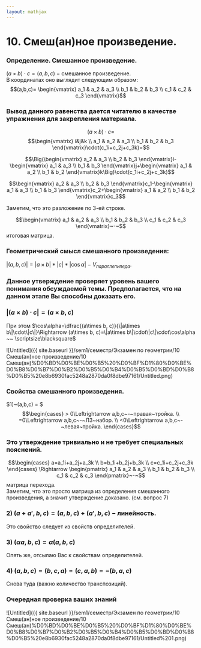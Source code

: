 ```yaml
---  
layout: mathjax  
---  
```

  
# 10. Смеш(ан)ное произведение.  
  
### Определение. Смешанное произведение.  
$(a\times b)\cdot c=(a,b,c)~-~$смешанное произведение.  
В координатах оно выглядит следующим образом:  
$$(a,b,c)=  
\begin{vmatrix}  
a_1 & a_2 & a_3  
\\  
b_1 & b_2 & b_3  
\\  
c_1 & c_2 & c_3  
\end{vmatrix}$$  
  
### Вывод данного равенства дается читателю в качестве упражнения для закрепления материала.  
  
$$(a\times b)\cdot c=$$ $$\begin{vmatrix}  
i&j&k  
\\  
a_1 & a_2 & a_3  
\\  
b_1 & b_2 & b_3  
\end{vmatrix}\cdot(c_1i+c_2j+c_3k)=$$  
  
$$\Big(\begin{vmatrix}  
a_2 & a_3  
\\  
b_2 & b_3  
\end{vmatrix}i-\begin{vmatrix}  
a_1 & a_3  
\\  
b_1 & b_3  
\end{vmatrix}j+\begin{vmatrix}  
a_1 & a_2  
\\  
b_1 & b_2  
\end{vmatrix}k\Big)\cdot(c_1i+c_2j+c_3k)$$  
  
$$\begin{vmatrix}  
a_2 & a_3  
\\  
b_2 & b_3  
\end{vmatrix}c_1-\begin{vmatrix}  
a_1 & a_3  
\\  
b_1 & b_3  
\end{vmatrix}c_2+\begin{vmatrix}  
a_1 & a_2  
\\  
b_1 & b_2  
\end{vmatrix}c_3$$  
  
Заметим, что это разложение по 3-ей строке.  
  
$$\begin{vmatrix}  
a_1 & a_2 & a_3  
\\  
b_1 & b_2 & b_3  
\\  
с_1 & c_2 & c_3  
\end{vmatrix}~-~$$итоговая матрица.  
  
### Геометрический смысл смешанного произведения:  
$|(a,b,c)|=|a\times b| * |c| * |\cos\alpha|~-~$$V_{параллепипеда}$.  
  
### Данное утверждение проверяет уровень вашего понимания обсуждаемой темы. Предполагается, что на данном этапе Вы способны доказать его.  
  
### $|(a\times b)\cdot c|=(a\times b, c)$  
  
При этом $\cos\alpha=\dfrac{(a\times b, c)}{\|a\times b\|\cdot\|c\|}\Rightarrow (a\times b, c)=\|a\times b\|\cdot\|c\|\cdot\cos\alpha ~~ \scriptsize\blacksquare$  
  
![Untitled]({{ site.baseurl }}/sem1/семестр/Экзамен по геометрии/10 Смеш(ан)ное произведение/10 Смеш(ан)%D0%BD%D0%BE%D0%B5%20%D0%BF%D1%80%D0%BE%D0%B8%D0%B7%D0%B2%D0%B5%D0%B4%D0%B5%D0%BD%D0%B8%D0%B5%20e8b6930fac5248a2870da0f8dbe97161/Untitled.png)  
  
### Свойства смешанного произведения.  
$1)~(a,b,c) = $
$$\begin{cases} > 0\Leftrightarrow a,b,c~-~правая~тройка.  
\\  
=0\Leftrightarrow a,b,c~-~ЛЗ~набор.  
\\  
<0\Leftrightarrow a,b,c~-~левая~тройка.  
\end{cases}$$  
  
### Это утверждение тривиально и не требует специальных пояснений.  
  
$$\begin{cases}  
a=a_1i+a_2j+a_3k  
\\  
b=b_1i+b_2j+b_3k  
\\  
c=c_1i+c_2j+c_3k  
\end{cases}  
\Rightarrow  
\begin{pmatrix}  
a_1 & a_2 & a_3  
\\  
b_1 & b_2 & b_3  
\\  
c_1 & c_2 & c_3  
\end{pmatrix}~-~$$матрица перехода.  
Заметим, что это просто матрица из определения смешанного произведения, а значит утверждение доказано. (см. вопрос 7)  
  
### $2)~(a+a',b,c)=(a,b,c)+(a',b,c)~-~$линейность.  
Это свойство следует из свойств определителей.  
  
### $3)~(\alpha a,b,c)=\alpha(a,b,c)$  
Опять же, отсылаю Вас к свойствам определителей.  
  
### $4)~(a,b,c)=(b,c,a)=(c,a,b)=-(b,a,c)$  
Снова туда (важно количество транспозиций).  
  
### Очередная проверка ваших знаний  
  
![Untitled]({{ site.baseurl }}/sem1/семестр/Экзамен по геометрии/10 Смеш(ан)ное произведение/10 Смеш(ан)%D0%BD%D0%BE%D0%B5%20%D0%BF%D1%80%D0%BE%D0%B8%D0%B7%D0%B2%D0%B5%D0%B4%D0%B5%D0%BD%D0%B8%D0%B5%20e8b6930fac5248a2870da0f8dbe97161/Untitled%201.png)  
